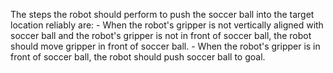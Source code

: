 

The steps the robot should perform to push the soccer ball into the target location reliably are:
    - When the robot's gripper is not vertically aligned with soccer ball and the robot's gripper is not in front of soccer ball, the robot should move gripper in front of soccer ball.
    - When the robot's gripper is in front of soccer ball, the robot should push soccer ball to goal.